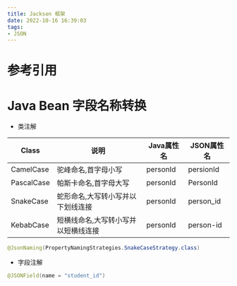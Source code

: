 ```yaml
---
title: Jackson 框架
date: 2022-10-16 16:39:03
tags:
- JSON
---
```


# 参考引用



# Java Bean 字段名称转换



- 类注解

|Class|说明|Java属性名|JSON属性名|
|-|-|-|-|
|CamelCase|驼峰命名,首字母小写|personId|persionId|
|PascalCase|帕斯卡命名,首字母大写|personId|PersonId|
|SnakeCase|蛇形命名,大写转小写并以下划线连接|personId|person_id|
|KebabCase|短横线命名,大写转小写并以短横线连接|personId|person-id|

```java
@JsonNaming(PropertyNamingStrategies.SnakeCaseStrategy.class)
```

- 字段注解

```java
@JSONField(name = "student_id")
```
